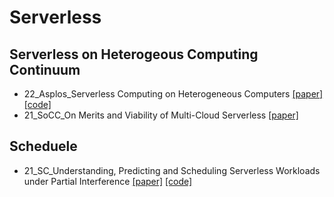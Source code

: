 # Serverless

## Serverless on Heterogeous Computing Continuum

- 22_Asplos_Serverless Computing on Heterogeneous Computers [[paper]](https://dl.acm.org/doi/pdf/10.1145/3503222.3507732) [[code]](https://github.com/Molecule-Serverless)
- 21_SoCC_On Merits and Viability of Multi-Cloud Serverless [[paper]](https://dl.acm.org/doi/abs/10.1145/3472883.3487002)

## Scheduele

- 21_SC_Understanding, Predicting and Scheduling Serverless Workloads under Partial Interference [[paper]](https://dl.acm.org/doi/10.1145/3458817.3476215) [[code]](https://zenodo.org/record/5147569#.YnsIvDNBy3I)
